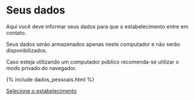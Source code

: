 # Seus dados

Aqui você deve informar seus dados para que o estabelecimento entre em contato.

Seus dados serão armazenados apenas neste computador e não serão disponibilizados.

Caso esteja utilizando um computador público recomenda-se utilizar o modo privado do navegador.

{% include dados_pessoais.html %}

[Selecione o estabelecimento](estabelecimento/index.md)

